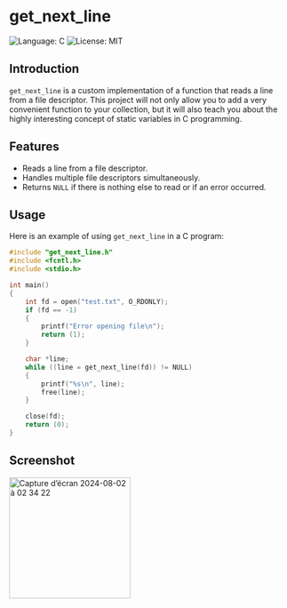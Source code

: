 # get_next_line

![Language: C](https://img.shields.io/badge/Language-C-blue.svg)
![License: MIT](https://img.shields.io/badge/License-MIT-blue.svg)

## Introduction

`get_next_line` is a custom implementation of a function that reads a line from a file descriptor. This project will not only allow you to add a very convenient function to your collection, but it will also teach you about the highly interesting concept of static variables in C programming.

## Features

- Reads a line from a file descriptor.
- Handles multiple file descriptors simultaneously.
- Returns `NULL` if there is nothing else to read or if an error occurred.

## Usage

Here is an example of using `get_next_line` in a C program:

```c
#include "get_next_line.h"
#include <fcntl.h>
#include <stdio.h>

int main()
{
    int fd = open("test.txt", O_RDONLY);
    if (fd == -1)
    {
        printf("Error opening file\n");
        return (1);
    }

    char *line;
    while ((line = get_next_line(fd)) != NULL)
    {
        printf("%s\n", line);
        free(line);
    }

    close(fd);
    return (0);
}
```

## Screenshot

<img width="218" alt="Capture d’écran 2024-08-02 à 02 34 22" src="https://github.com/user-attachments/assets/980c6c48-5ee2-4e4c-afc2-58dd05597696">
